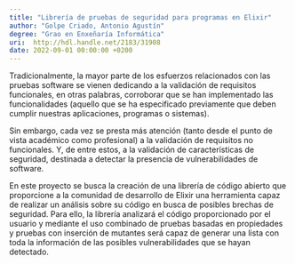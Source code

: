 ```yaml
---
title: "Librería de pruebas de seguridad para programas en Elixir"
author: "Golpe Criado, Antonio Agustín"
degree: "Grao en Enxeñaría Informática"
uri:  http://hdl.handle.net/2183/31908
date: 2022-09-01 00:00:00 +0200
---
```

Tradicionalmente, la mayor parte de los esfuerzos relacionados con las pruebas software se vienen dedicando a la validación de requisitos funcionales, en otras palabras, corroborar que se han implementado las funcionalidades (aquello que se ha especificado previamente que deben cumplir nuestras aplicaciones, programas o sistemas).

Sin embargo, cada vez se presta más atención (tanto desde el punto de vista académico como profesional) a la validación de requisitos no funcionales. Y, de entre estos, a la validación de características de seguridad, destinada a detectar la presencia de vulnerabilidades de software.

En este proyecto se busca la creación de una librería de código abierto que proporcione a la comunidad de desarrollo de Elixir una herramienta capaz de realizar un análisis sobre su código en busca de posibles brechas de seguridad. Para ello, la librería analizará el código proporcionado por el usuario y mediante el uso combinado de pruebas basadas en propiedades y pruebas con inserción de mutantes será capaz de generar una lista con toda la información de las posibles vulnerabilidades que se hayan detectado.
